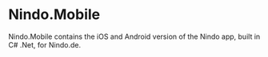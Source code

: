 # Nindo.Mobile
Nindo.Mobile contains the iOS and Android version of the Nindo app, built in C# .Net, for Nindo.de. 
